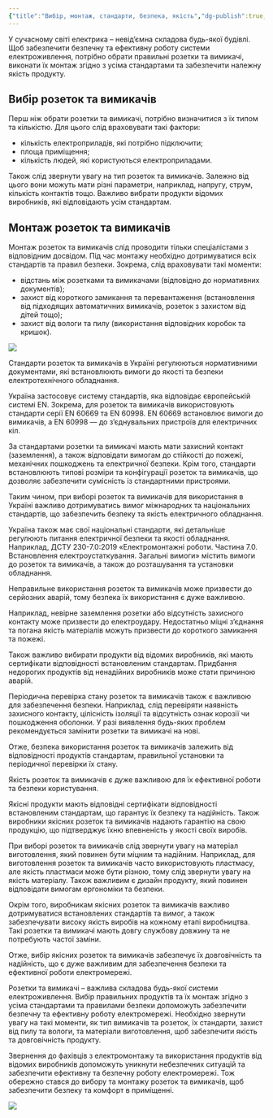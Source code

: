 ```yaml
---
{"title":"Вибір, монтаж, стандарти, безпека, якість","dg-publish":true,"dg-metatags":null,"dg-home":null,"permalink":"/zamina-rozetki/rekomendacziyi/","dgPassFrontmatter":true,"noteIcon":""}
---
```



У сучасному світі електрика – невід’ємна складова будь-якої будівлі. Щоб забезпечити безпечну та ефективну роботу системи електроживлення, потрібно обрати правильні розетки та вимикачі, виконати їх монтаж згідно з усіма стандартами та забезпечити належну якість продукту.

## Вибір розеток та вимикачів

Перш ніж обрати розетки та вимикачі, потрібно визначитися з їх типом та кількістю. Для цього слід враховувати такі фактори:

*   кількість електроприладів, які потрібно підключити;
*   площа приміщення;
*   кількість людей, які користуються електроприладами.

Також слід звернути увагу на тип розеток та вимикачів. Залежно від цього вони можуть мати різні параметри, наприклад, напругу, струм, кількість контактів тощо. Важливо вибрати продукти відомих виробників, які відповідають усім стандартам.

## Монтаж розеток та вимикачів

Монтаж розеток та вимикачів слід проводити тільки спеціалістами з відповідним досвідом. Під час монтажу необхідно дотримуватися всіх стандартів та правил безпеки. Зокрема, слід враховувати такі моменти:

*   відстань між розетками та вимикачами (відповідно до нормативних документів);
*   захист від короткого замикання та перевантаження (встановлення від підходящих автоматичних вимикачів, розеток з захистом від дітей тощо);
*   захист від вологи та пилу (використання відповідних коробок та кришок).

![](https://electrica.kiev.ua/wp-content/uploads/2020/11/img_20200523_200616-1-300x300.jpg)

Стандарти розеток та вимикачів в Україні регулюються нормативними документами, які встановлюють вимоги до якості та безпеки електротехнічного обладнання.

Україна застосовує систему стандартів, яка відповідає європейській системі EN. Зокрема, для розеток та вимикачів використовують стандарти серії EN 60669 та EN 60998. EN 60669 встановлює вимоги до вимикачів, а EN 60998 — до з’єднувальних пристроїв для електричних кіл.

За стандартами розетки та вимикачі мають мати захисний контакт (заземлення), а також відповідати вимогам до стійкості до пожежі, механічних пошкоджень та електричної безпеки. Крім того, стандарти встановлюють типові розміри та конфігурації розеток та вимикачів, що дозволяє забезпечити сумісність із стандартними пристроями.

Таким чином, при виборі розеток та вимикачів для використання в Україні важливо дотримуватись вимог міжнародних та національних стандартів, що забезпечить безпеку та якість електричного обладнання.

Україна також має свої національні стандарти, які детальніше регулюють питання електричної безпеки та якості обладнання. Наприклад, ДСТУ 230-7.0:2019 «Електромонтажні роботи. Частина 7.0. Встановлення електроустаткування. Загальні вимоги» містить вимоги до розеток та вимикачів, а також до розташування та установки обладнання.

Неправильне використання розеток та вимикачів може призвести до серйозних аварій, тому безпека їх використання є дуже важливою.

Наприклад, невірне заземлення розетки або відсутність захисного контакту може призвести до електроудару. Недостатньо міцні з’єднання та погана якість матеріалів можуть призвести до короткого замикання та пожежі.

Також важливо вибирати продукти від відомих виробників, які мають сертифікати відповідності встановленим стандартам. Придбання недорогих продуктів від ненадійних виробників може стати причиною аварій.

Періодична перевірка стану розеток та вимикачів також є важливою для забезпечення безпеки. Наприклад, слід перевіряти наявність захисного контакту, цілісність ізоляції та відсутність ознак корозії чи пошкодження оболонки. У разі виявлення будь-яких проблем рекомендується замінити розетки та вимикачі на нові.

Отже, безпека використання розеток та вимикачів залежить від відповідності продуктів стандартам, правильної установки та періодичної перевірки їх стану.

Якість розеток та вимикачів є дуже важливою для їх ефективної роботи та безпеки користування.

Якісні продукти мають відповідні сертифікати відповідності встановленим стандартам, що гарантує їх безпеку та надійність. Також виробники якісних розеток та вимикачів надають гарантію на свою продукцію, що підтверджує їхню впевненість у якості своїх виробів.

При виборі розеток та вимикачів слід звернути увагу на матеріал виготовлення, який повинен бути міцним та надійним. Наприклад, для виготовлення розеток та вимикачів часто використовують пластмасу, але якість пластмаси може бути різною, тому слід звернути увагу на якість матеріалу. Також важливим є дизайн продукту, який повинен відповідати вимогам ергономіки та безпеки.

Окрім того, виробникам якісних розеток та вимикачів важливо дотримуватися встановлених стандартів та вимог, а також забезпечувати високу якість виробів на кожному етапі виробництва. Такі розетки та вимикачі мають довгу службову довжину та не потребують частої заміни.

Отже, вибір якісних розеток та вимикачів забезпечує їх довговічність та надійність, що є дуже важливим для забезпечення безпеки та ефективної роботи електромережі.

Розетки та вимикачі – важлива складова будь-якої системи електроживлення. Вибір правильних продуктів та їх монтаж згідно з усіма стандартами та правилами безпеки допоможуть забезпечити безпечну та ефективну роботу електромережі. Необхідно звернути увагу на такі моменти, як тип вимикачів та розеток, їх стандарти, захист від пилу та вологи, та матеріали виготовлення, щоб забезпечити якість та довговічність продукту.

Звернення до фахівців з електромонтажу та використання продуктів від відомих виробників допоможуть уникнути небезпечних ситуацій та забезпечити ефективну та безпечну роботу електромережі. Тож обережно стався до вибору та монтажу розеток та вимикачів, щоб забезпечити безпеку та комфорт в приміщенні.

![](https://electrica.kiev.ua/wp-content/uploads/2020/11/0-02-0a-0de3daaa41a80b5de32267f49012020672d6f7b660e825b178f9b2cc96265de7_1c6d9c1afd4d2c-300x300.jpg)